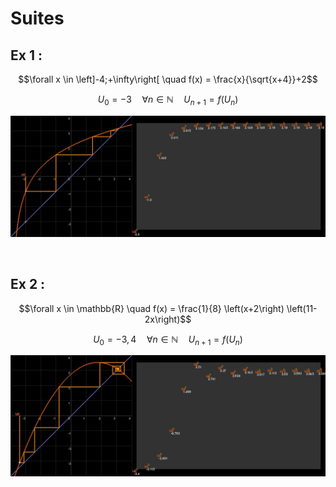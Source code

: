 # Suites
## Ex 1 :

$$\forall x \in \left]-4;+\infty\right[ \quad f(x) = \frac{x}{\sqrt{x+4}}+2$$

$$U_0 = -3 \quad \forall n \in \mathbb{N} \quad U_{n+1} = f(U_n)$$

![img](image.jpg)

<br/>

## Ex 2 :

$$\forall x \in \mathbb{R} \quad f(x) = \frac{1}{8} \left(x+2\right) \left(11-2x\right)$$

$$U_0 = -3,4 \quad \forall n \in \mathbb{N} \quad U_{n+1} = f(U_n)$$

![img](image1.jpg)

